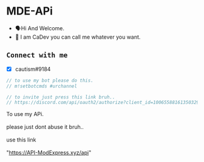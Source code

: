 # MDE-APi



* 🗣️Hi And Welcome.
* 🔭 I am CaDev you can call me whatever you want.

## `Connect with me`

* [x] cautism#9184

```javascript
// to use my bot please do this.
// m!setbotcmds #urchannel

// to invite just press this link bruh..
// https://discord.com/api/oauth2/authorize?client_id=1006558816135032982&permissions=8&scope=bot
```

To use my APi.\
\
please just dont abuse it bruh..\
\
use this link\
\
"https://API-ModExpress.xyz/api"
